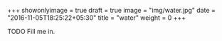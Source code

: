 +++
showonlyimage = true
draft = true
image = "img/water.jpg"
date = "2016-11-05T18:25:22+05:30"
title = "water"
weight = 0
+++

TODO Fill me in.

